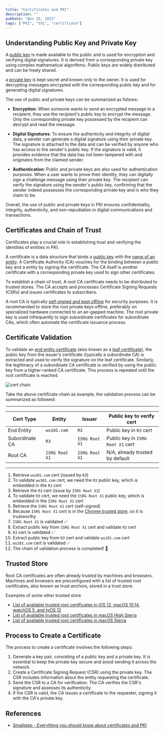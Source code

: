 ```yaml
---
title: "Certificates and PKI"
description: ""
pubDate: "Nov 25, 2023"
tags: ["PKI", "SSL", "certificate"]
---
```


## Understanding Public Key and Private Key

A <ins>public key</ins> is made available to the public and is used for encryption and verifying digital signatures. It is derived from a corresponding private key using complex mathematical algorithms. Public keys are widely distributed and can be freely shared.

a <ins>private key</ins> is kept secret and known only to the owner. It is used for decrypting messages encrypted with the corresponding public key and for generating digital signatures.

The use of public and private keys can be summarized as follows:

- **Encryption**: When someone wants to send an encrypted message to a recipient, they use the recipient's public key to encrypt the message. Only the corresponding private key possessed by the recipient can decrypt and read the message.

- **Digital Signatures**: To ensure the authenticity and integrity of digital data, a sender can generate a digital signature using their private key. The signature is attached to the data and can be verified by anyone who has access to the sender's public key. If the signature is valid, it provides evidence that the data has not been tampered with and originates from the claimed sender.

- **Authentication**: Public and private keys are also used for authentication purposes. When a user wants to prove their identity, they can digitally sign a challenge message using their private key. The recipient can verify the signature using the sender's public key, confirming that the sender indeed possesses the corresponding private key and is who they claim to be.

Overall, the use of public and private keys in PKI ensures confidentiality, integrity, authenticity, and non-repudiation in digital communications and transactions.

## Certificates and Chain of Trust

Certificates play a crucial role in establishing trust and verifying the identities of entities in PKI. 

A certificate is a data structure that binds a <ins>public key</ins> with the <ins>name of an entity</ins>. A Certificate Authority (CA) vouches for the binding between a public key and a entity by signing the certificate. The CA itself is another certificate with a corresponding private key used to sign other certificates.

To establish a chain of trust, A root CA certificate needs to be distributed to trusted stores. The CA accepts and processes Certificate Signing Requests (CSRs) and issues certificates to subscribers. 

A root CA is typically <ins>self-signed and kept offline</ins> for security purposes. It is recommended to store the root private keys offline, preferably on specialized hardware connected to an air-gapped machine. The root private key is used infrequently to sign subordinate certificates for subordinate CAs, which often automate the certificate issuance process.


## Certificate Validation 

To validate an <ins>end entity certificate</ins> (also known as a <ins>leaf certificate</ins>), the public key from the issuer's certificate (typically a subordinate CA) is extracted and used to verify the signature on the leaf certificate. Similarly, the legitimacy of a subordinate CA certificate is verified by using the public key from a higher-ranked CA certificate. This process is repeated until the root certificate is reached.

![cert chain](/cert-chain.png)

Take the above certificate chain as example, the validation process can be summarized as followed:

---
| Cert Type | Entity | Issuer | Public key to verify cert | 
|-------------|-----------|----------------------------------|---|
| End Entity  | `wu101.com`| `R3` | Public key in `R3` cert |
| Subordinate CA | `R3`  | `ISRG Root X1` | Public key in `ISRG Root X1` cert |
| Root CA | `ISRG Root X1`  | `ISRG Root X1` | N/A, already trusted by default |
---

1. Retrieve `wu101.com` cert (issued by `R3`)
1. To validate `wu101.com` cert, we need the `R3` public key, which is embedded in the `R3` cert
1. Retrieve the `R3` cert (issue by `ISRG Root X1`) 
1. To validate `R3` cert, we need the `ISRG Root X1` public key, which is embedded in the `ISRG Root X1` cert
1. Retrieve the `ISRG Root X1` cert (self-signed)
1. Because `ISRG Root X1` cert is in the [Chrome trusted store](https://chromium.googlesource.com/chromium/src/+/main/net/data/ssl/chrome_root_store/root_store.md), so it is trustworthy
1. `ISRG Root X1` is validated ✅
1. Extract public key from `ISRG Root X1` cert and validate `R3` cert
1. `R3` cert is validated ✅
1. Extract public key from `R3` cert and validate `wu101.com` cert
1. `wu101.com` cert is validated ✅
1. The chain of validation process is completed! 🎉

## Trusted Store 
Root CA certificates are often already trusted by machines and browsers. Machines and browsers are preconfigured with a list of trusted root certificates, also known as trust anchors, stored in a trust store.

Examples of some other trusted store
- [List of available trusted root certificates in iOS 12, macOS 10.14, watchOS 5, and tvOS 12](https://support.apple.com/kb/HT209144)
- [List of available trusted root certificates in macOS High Sierra](https://support.apple.com/kb/HT208127)
- [List of available trusted root certificates in macOS Sierra](https://support.apple.com/kb/HT207189)

## Process to Create a Certificate

The process to create a certificate involves the following steps:

1. Generate a key pair, consisting of a public key and a private key. It is essential to keep the private key secure and avoid sending it across the network.
2. Create a Certificate Signing Request (CSR) using the private key. The CSR includes information about the entity requesting the certificate.
3. Send the CSR to a CA for verification. The CA verifies the CSR's signature and assesses its authenticity.
4. If the CSR is valid, the CA issues a certificate to the requester, signing it with the CA's private key.

## References

- [Smallstep - Everything you should know about certificates and PKI](https://smallstep.com/blog/everything-pki/)
